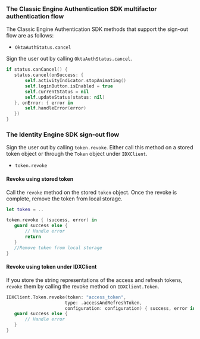 ### The Classic Engine Authentication SDK multifactor authentication flow

The Classic Engine Authentication SDK methods that support the sign-out flow are as follows:

* `OktaAuthStatus.cancel`

Sign the user out by calling `OktaAuthStatus.cancel`.

```swift
if status.canCancel() {
   status.cancel(onSuccess: {
       self.activityIndicator.stopAnimating()
       self.loginButton.isEnabled = true
       self.currentStatus = nil
       self.updateStatus(status: nil)
   }, onError: { error in
       self.handleError(error)
   })
}
```

### The Identity Engine SDK sign-out flow

Sign the user out by calling `token.revoke`. Either call this method on a stored token object or through the `Token` object under `IDXClient`.

* `token.revoke`

#### Revoke using stored token

Call the `revoke` method on the stored `token` object. Once the revoke is complete, remove the token from local storage.

```swift
let token = ..

token.revoke { (success, error) in
   guard success else {
       // Handle error
       return
   }
   //Remove token from local storage
}
```

#### Revoke using token under IDXClient

If you store the string representations of the access and refresh tokens, `revoke` them by calling the revoke method on `IDXClient.Token`.

```swift
IDXClient.Token.revoke(token: "access_token",
                      type: .accessAndRefreshToken,
                      configuration: configuration) { success, error in
   guard success else {
       // Handle error
   }
}
```
